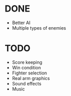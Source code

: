# DONE
* Better AI
* Multiple types of enemies

# TODO
* Score keeping
* Win condition
* Fighter selection
* Real arm graphics
* Sound effects
* Music
